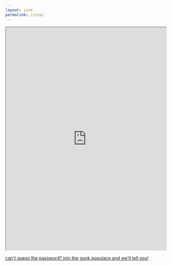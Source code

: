```yaml
---
layout: zine
permalink: /zine/
---
```


<iframe allowfullscreen="allowfullscreen" scrolling="no" class="fp-iframe" style="width: 100%; height: 700px;" src="https://heyzine.com/flip-book/125707a450.html"></iframe>

<a href="https://docs.google.com/forms/d/e/1FAIpQLSe4f8rsljStvbRdsRmv10HXQD4CfIxj7QuimKpLhgpWNlt_0g/viewform" target="_blank">can't guess the password? join the gunk populace and we'll tell you!</a>

